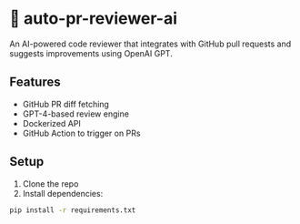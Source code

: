 # 🤖 auto-pr-reviewer-ai

An AI-powered code reviewer that integrates with GitHub pull requests and suggests improvements using OpenAI GPT.

## Features
- GitHub PR diff fetching
- GPT-4-based review engine
- Dockerized API
- GitHub Action to trigger on PRs

## Setup

1. Clone the repo
2. Install dependencies:

```bash
pip install -r requirements.txt
